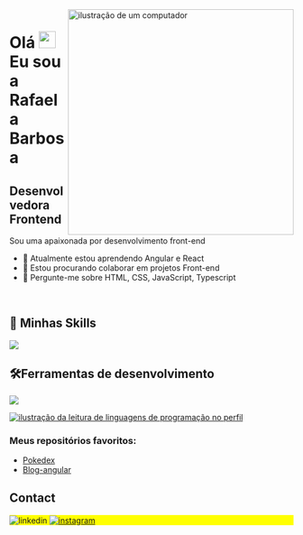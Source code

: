 <img src="https://raw.githubusercontent.com/MicaelliMedeiros/micaellimedeiros/master/image/computer-illustration.png" alt="ilustração de um computador" min-width="400px" max-width="400px" width="400px" align="right">

<h1 align="left">Olá <img src="https://gist.githubusercontent.com/arunprakashpj/48aa20057048b46c6f9ba9d114a8b76f/raw/69a9d496f651091a509ea8d9913c4aef5c419afb/Hi.gif" height="30px"> Eu sou a Rafaela Barbosa</h1>
<h2>Desenvolvedora Frontend </h2>

<p align="left">Sou uma apaixonada por desenvolvimento front-end </p>


- 🌱 Atualmente estou aprendendo Angular e React
- 👯 Estou procurando colaborar em projetos Front-end
- 💬 Pergunte-me sobre HTML, CSS, JavaScript, Typescript
<br>

## 🚀 Minhas Skills

<p align="left">
  <a href="https://skillicons.dev">
    <img src="https://skillicons.dev/icons?i=html,css,javascript,angular,react,typescript,dotnet,c#," />
  </a>
</p>

## 🛠️Ferramentas de desenvolvimento

<p align="left">
  <a href="https://skillicons.dev">
    <img src="https://skillicons.dev/icons?i=vscode,figma,git,github,bootstrap,vercel,apple,npm,yarn,vite,nodejs" />
  </a>
</p>


<a href="https://github.com/felipealvescr" title="ilustração do mapeamento de linguagens">
  <img align="center" src="https://github-readme-stats.vercel.app/api/top-langs/?username=Rafaela3613&theme=dracula&hide_langs_below=1" alt="ilustração da leitura de linguagens de programação no perfil"/>
</a>

<br>


### Meus repositórios favoritos:

- [Pokedex](https://github.com/Rafaela3613/pokedex.gitb-skills)
- [Blog-angular](https://github.com/Rafaela3613/angular-blog.git)

## Contact

<p align="left" style="background:yellow">
<target="_blank">
  <img align="center" src="https://img.shields.io/badge/LinkedIn-0077B5?style=for-the-badge&logo=linkedin&logoColor=white)](https://www.linkedin.com/in/rafaela-barbosa-248043294/)" alt="linkedin"/>
</a>
<a href= target="_blank">
 <img align="center" src="https://img.shields.io/badge/Instagram-E4405F?style=for-the-badge&logo=instagram&logoColor=white)](https://www.instagram.com/rafaela.r.barbosa_/" alt="instagram"/>
</a>
</p>


